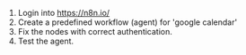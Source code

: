 1. Login into https://n8n.io/
2. Create a predefined workflow (agent) for 'google calendar'
3. Fix the nodes with correct authentication.
4. Test the agent.